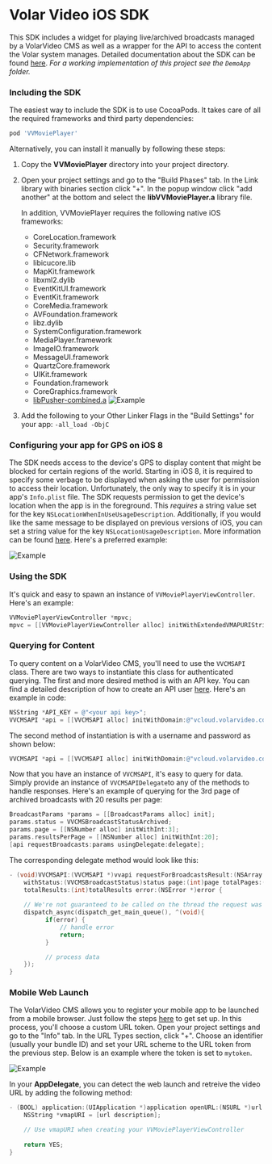 # Volar Video iOS SDK
This SDK includes a widget for playing live/archived broadcasts managed by a VolarVideo CMS as well as a wrapper for the API to access the content the Volar system manages.  Detailed documentation about the SDK can be found [here](http://volarvideo.github.io/ios-volar-public-framework).  *For a working implementation of this project see the `DemoApp` folder.*


### Including the SDK
The easiest way to include the SDK is to use CocoaPods.  It takes care of all the required frameworks and third party dependencies:
```ruby
pod 'VVMoviePlayer'
```

Alternatively, you can install it manually by following these steps:

1. Copy the <b>VVMoviePlayer</b> directory into your project directory.
2. Open your project settings and go to the "Build Phases" tab. In the Link library with binaries section click "+". In the popup window click "add another" at the bottom and select the <b>libVVMoviePlayer.a</b> library file.

   In addition, VVMoviePlayer requires the following native iOS frameworks:
    * CoreLocation.framework
    * Security.framework
    * CFNetwork.framework
    * libicucore.lib
    * MapKit.framework
    * libxml2.dylib
    * EventKitUI.framework
    * EventKit.framework
    * CoreMedia.framework
    * AVFoundation.framework
    * libz.dylib
    * SystemConfiguration.framework
    * MediaPlayer.framework
    * ImageIO.framework
    * MessageUI.framework
    * QuartzCore.framework
    * UIKit.framework
    * Foundation.framework
    * CoreGraphics.framework
    * [libPusher-combined.a](https://github.com/lukeredpath/libPusher/downloads)
    ![Example](http://volarvideo.github.io/ios-volar-public-framework/frameworks.png)
5. Add the following to your Other Linker Flags in the "Build Settings" for your app: `-all_load -ObjC`

### Configuring your app for GPS on iOS 8
The SDK needs access to the device's GPS to display content that might be blocked for certain regions of the world.  Starting in iOS 8, it is required to specify some verbage to be displayed when asking the user for permission to access their location.  Unfortunately, the only way to specify it is in your app's `Info.plist` file.  The SDK requests permission to get the device's location when the app is in the foreground.  This *requires* a string value set for the key `NSLocationWhenInUseUsageDescription`.  Additionally, if you would like the same message to be displayed on previous versions of iOS, you can set a string value for the key `NSLocationUsageDescription`.  More information can be found [here](https://developer.apple.com/library/IOs/documentation/General/Reference/InfoPlistKeyReference/Articles/CocoaKeys.html#//apple_ref/doc/uid/TP40009251-SW18).  Here's a preferred example:

![Example](http://volarvideo.github.io/ios-volar-public-framework/gps-setup.png)

### Using the SDK
It's quick and easy to spawn an instance of `VVMoviePlayerViewController`.  Here's an example:

```objective-c
VVMoviePlayerViewController *mpvc;
mpvc = [[VVMoviePlayerViewController alloc] initWithExtendedVMAPURIString:vmapURI];
```

### Querying for Content
To query content on a VolarVideo CMS, you'll need to use the `VVCMSAPI` class. There are two ways to instantiate this class for authenticated querying. The first and more desired method is with an API key. You can find a detailed description of how to create an API user [here](https://github.com/volarvideo/cms-client-sdk/wiki/Creating-api-credentials). Here's an example in code:

```objective-c
NSString *API_KEY = @"<your api key>";
VVCMSAPI *api = [[VVCMSAPI alloc] initWithDomain:@"vcloud.volarvideo.com" apiKey:API_KEY];
```

The second method of instantiation is with a username and password as shown below:

```objective-c
VVCMSAPI *api = [[VVCMSAPI alloc] initWithDomain:@"vcloud.volarvideo.com" username:@"john.doe@test.com" password:@"password"];
```

Now that you have an instance of `VVCMSAPI`, it's easy to query for data.  Simply provide an instance of `VVCMSAPIDelegate`to any of the methods to handle responses.  Here's an example of querying for the 3rd page of archived broadcasts with 20 results per page:

```objective-c
BroadcastParams *params = [[BroadcastParams alloc] init];
params.status = VVCMSBroadcastStatusArchived;
params.page = [[NSNumber alloc] initWithInt:3];
params.resultsPerPage = [[NSNumber alloc] initWithInt:20];
[api requestBroadcasts:params usingDelegate:delegate];
```

The corresponding delegate method would look like this:

```objective-c
- (void)VVCMSAPI:(VVCMSAPI *)vvapi requestForBroadcastsResult:(NSArray *)broadcasts
    withStatus:(VVCMSBroadcastStatus)status page:(int)page totalPages:(int)totalPages
    totalResults:(int)totalResults error:(NSError *)error {
    
    // We're not guaranteed to be called on the thread the request was made from
    dispatch_async(dispatch_get_main_queue(), ^(void){
          if(error) {
              // handle error
              return;
          }

          // process data
    });
}
```

### Mobile Web Launch
The VolarVideo CMS allows you to register your mobile app to be launched from a mobile browser.  Just follow the steps <a href="https://github.com/volarvideo/cms-client-sdk/wiki/Creating-your-own-Mobile-app">here</a> to get set up.  In this process, you'll choose a custom URL token.  Open your project settings and go to the "Info" tab.  In the URL Types section, click "+".  Choose an identifier (usually your bundle ID) and set your URL scheme to the URL token from the previous step.  Below is an example where the token is set to `mytoken`.

![Example](http://volarvideo.github.io/ios-volar-public-framework/custom-scheme.png)

In your <b>AppDelegate</b>, you can detect the web launch and retreive the video URL by adding the following method:

```objective-c
- (BOOL) application:(UIApplication *)application openURL:(NSURL *)url sourceApplication:(NSString *)sourceApplication annotation:(id)annotation {
    NSString *vmapURI = [url description];

    // Use vmapURI when creating your VVMoviePlayerViewController
    
    return YES;
}
```